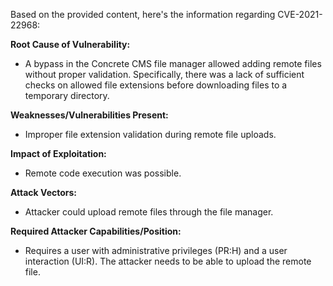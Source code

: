 Based on the provided content, here's the information regarding CVE-2021-22968:

**Root Cause of Vulnerability:**
- A bypass in the Concrete CMS file manager allowed adding remote files without proper validation. Specifically, there was a lack of sufficient checks on allowed file extensions before downloading files to a temporary directory.

**Weaknesses/Vulnerabilities Present:**
-  Improper file extension validation during remote file uploads.

**Impact of Exploitation:**
- Remote code execution was possible.

**Attack Vectors:**
- Attacker could upload remote files through the file manager.

**Required Attacker Capabilities/Position:**
- Requires a user with administrative privileges (PR:H) and a user interaction (UI:R). The attacker needs to be able to upload the remote file.